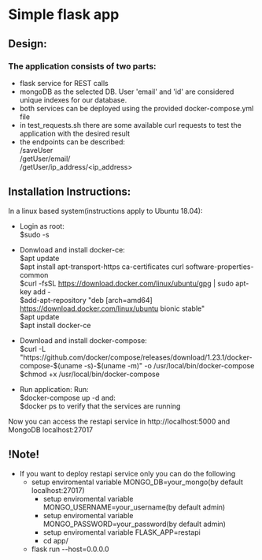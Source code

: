 # Simple flask app
## Design:

### The application consists of two parts:

*  flask service for REST calls
*  mongoDB as the selected DB. User 'email' and 'id' are considered unique indexes for our database.
*  both services can be deployed using the provided docker-compose.yml file
*  in test_requests.sh there are some available curl requests to test the application with the desired result
*  the endpoints can be described:  
/saveUser  
/getUser/email/<email>  
/getUser/ip_address/<ip_address>


## Installation Instructions:

In a linux based system(instructions apply to Ubuntu 18.04):  
*  Login as root:  
    $sudo -s

*  Donwload and install docker-ce:  
    $apt update  
    $apt install apt-transport-https ca-certificates curl software-properties-common  
    $curl -fsSL https://download.docker.com/linux/ubuntu/gpg | sudo apt-key add -  
    $add-apt-repository "deb [arch=amd64] https://download.docker.com/linux/ubuntu bionic stable"  
    $apt update  
    $apt install docker-ce  

*  Download and install docker-compose:  
    $curl -L "https://github.com/docker/compose/releases/download/1.23.1/docker-compose-$(uname -s)-$(uname -m)" -o /usr/local/bin/docker-compose  
    $chmod +x /usr/local/bin/docker-compose  

*  Run application:
Run:  
    $docker-compose up -d
and:   
    $docker ps to verify that the services are running

Now you can access the restapi service in http://localhost:5000 and MongoDB localhost:27017


## !Note!

*  If you want to deploy restapi service only you can do the following
	*  setup enviromental variable MONGO_DB=your_mongo(by default localhost:27017)
        *  setup enviromental variable MONGO_USERNAME=your_username(by default admin)
        *  setup enviromental variable MONGO_PASSWORD=your_password(by default admin)
        *  setup enviromental variable FLASK_APP=restapi
        *  cd app/
	*  flask run --host=0.0.0.0
